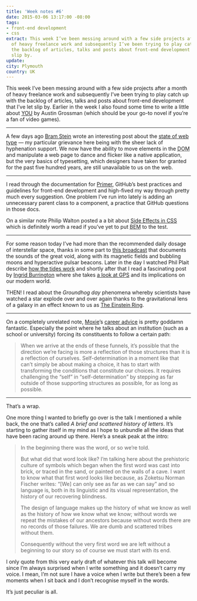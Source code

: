 ```yaml
---
title: 'Week notes #6'
date: 2015-03-06 13:17:00 -08:00
tags:
- front-end development
- css
extract: This week I’ve been messing around with a few side projects after a month
  of heavy freelance work and subsequently I’ve been trying to play catch up with
  the backlog of articles, talks and posts about front-end development that I’ve let
  slip by.
update:
city: Plymouth
country: UK
---
```


This week I’ve been messing around with a few side projects after a month of heavy freelance work and subsequently I’ve been trying to play catch up with the backlog of articles, talks and posts about front-end development that I’ve let slip by. Earlier in the week I also found some time to write a little about [YOU](http://robinrendle.com/reading/you/) by Austin Grossman (which should be your go-to novel if you’re a fan of video games).

***

A few days ago [Bram Stein](https://twitter.com/bram_stein) wrote an interesting post about the [state of web type](https://dev.opera.com/articles/state-of-web-type/) — my particular grievance here being with the sheer lack of hyphenation support. We now have the ability to move elements in the <abbr title="Document object model">DOM</abbr> and manipulate a web page to dance and flicker like a native application, but the very basics of typesetting, which designers have taken for granted for the past five hundred years, are still unavailable to us on the web.

***

I read through the documentation for [Primer](http://primercss.io/guidelines/), GitHub’s best practices and guidelines for front-end development and high-fived my way through pretty much every suggestion. One problem I’ve run into lately is adding an unnecessary parent class to a component, a practice that GitHub questions in those docs.

On a similar note Philip Walton posted a a bit about [Side Effects in CSS](http://philipwalton.com/articles/side-effects-in-css/) which is definitely worth a read if you’ve yet to put <abbr title="Block element modifier">BEM</abbr> to the test.

***

For some reason today I’ve had more than the recommended daily dosage of interstellar space, thanks in some part to [this broadcast](http://www.bbc.co.uk/programmes/b050bwpp) that documents the sounds of the great void, along with its magnetic fields and bubbling moons and hyperactive pulsar beacons. Later in the day I watched Phil Plait describe [how the tides work](https://www.youtube.com/watch?v=KlWpFLfLFBI) and shortly after that I read a fascinating post by [Ingrid Burrington](http://lifewinning.com) where she takes [a look at <abbr>GPS</abbr>](http://www.theatlantic.com/technology/archive/2015/03/the-failed-attempt-to-destroy-early-gps/386656/) and its implications on our modern world.

THEN! I read about the *Groundhog day* phenomena whereby scientists have watched a star explode over and over again thanks to the gravitational lens of a galaxy in an effect known to us as [The Einstein Ring](http://www.nytimes.com/2015/03/06/science/astronomers-observe-supernova-and-find-theyre-watching-reruns.html?referrer=).

***

On a completely unrelated note, [Moxie](https://twitter.com/moxie)’s [career advice](http://www.thoughtcrime.org/blog/career-advice/) is pretty goddamn fantastic. Especially the point where he talks about an institution (such as a school or university) forcing its constituents to follow a certain path:

> When we arrive at the ends of these funnels, it’s possible that the direction we’re facing is more a reflection of those structures than it is a reflection of ourselves. Self-determination in a moment like that can’t simply be about making a choice, it has to start with transforming the conditions that constitute our choices. It requires challenging the “self” in “self-determination” by stepping as far outside of those supporting structures as possible, for as long as possible.

***

That’s a wrap.

One more thing I wanted to briefly go over is the talk I mentioned a while back, the one that’s called *A brief and scattered history of letters*. It’s starting to gather itself in my mind as I hope to unbundle all the ideas that have been racing around up there. Here’s a sneak peak at the intro:

> In the beginning there was the word, or so we’re told.
>
> But what did that word look like? I’m talking here about the prehistoric culture of symbols which began when the first word was cast into brick, or traced in the sand, or painted on the walls of a cave. I want to know what that first word looks like because, as Zoketsu Norman Fischer writes: “[We] can only see as far as we can say” and so language is, both in its linguistic and its visual representation, the history of our recovering blindness.
>
> The design of language makes up the history of what we know as well as the history of how we know what we know; without words we repeat the mistakes of our ancestors because without words there are no records of those failures. We are dumb and scattered tribes without them.
>
> Consequently without the very first word we are left without a beginning to our story so of course we must start with its end.

I only quote from this very early draft of whatever this talk will become since I’m always surprised when I write something and it doesn’t carry my voice. I mean, I’m not sure I have a voice when I write but there’s been a few moments when I sit back and I don’t recognise myself in the words.

It’s just peculiar is all.
